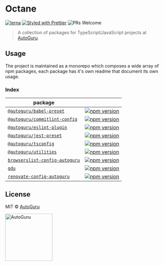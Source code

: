 # Octane

[![lerna](https://img.shields.io/badge/maintained%20with-lerna-cc00ff.svg?style=flat-square)](https://lernajs.io/)
[![Styled with Prettier](https://img.shields.io/badge/styled%20with-prettier-ff69b4.svg?style=flat-square)](https://github.com/prettier/prettier)
![PRs Welcome](https://img.shields.io/badge/PRs-welcome-brightgreen.svg?style=flat-square)

> A collection of packages for TypeScript/JavaScript projects at
> [AutoGuru](https://www.autoguru.com.au/).

## Usage

The project is maintained as a monorepo which composes a wide array of npm
packages, each package has it's own readme that document its own usage.

### Index

| package                                                        |                                                                                                                                                                                                     |
| -------------------------------------------------------------- | --------------------------------------------------------------------------------------------------------------------------------------------------------------------------------------------------- |
| [`@autoguru/babel-preset`](packages/babel-preset)              | [![npm version](http://img.shields.io/npm/v/@autoguru/babel-preset.svg?style=flat-square)](https://npmjs.org/package/@autoguru/babel-preset 'View @autoguru/babel-preset on npm')                   |
| [`@autoguru/commitlint-config`](packages/commitlint-config)    | [![npm version](http://img.shields.io/npm/v/@autoguru/commitlint-config.svg?style=flat-square)](https://npmjs.org/package/@autoguru/commitlint-config 'View @autoguru/commitlint-config on npm')    |
| [`@autoguru/eslint-plugin`](packages/eslint-plugin)            | [![npm version](http://img.shields.io/npm/v/@autoguru/eslint-plugin.svg?style=flat-square)](https://npmjs.org/package/@autoguru/eslint-plugin 'View @autoguru/eslint-plugin on npm')                |
| [`@autoguru/jest-preset`](packages/jest-preset)                | [![npm version](http://img.shields.io/npm/v/@autoguru/jest-preset.svg?style=flat-square)](https://npmjs.org/package/@autoguru/jest-preset 'View @autoguru/jest-preset on npm')                      |
| [`@autoguru/tsconfig`](packages/tsconfig)                      | [![npm version](http://img.shields.io/npm/v/@autoguru/tsconfig.svg?style=flat-square)](https://npmjs.org/package/@autoguru/tsconfig 'View @autoguru/tsconfig on npm')                               |
| [`@autoguru/utilities`](packages/utilities)                    | [![npm version](http://img.shields.io/npm/v/@autoguru/utilities.svg?style=flat-square)](https://npmjs.org/package/@autoguru/utilities 'View @autoguru/utilities on npm')                            |
| [`browserslist-config-autoguru`](packages/browserslist-config) | [![npm version](http://img.shields.io/npm/v/browserslist-config-autoguru.svg?style=flat-square)](https://npmjs.org/package/browserslist-config-autoguru 'View browserslist-config-autoguru on npm') |
| [`gdu`](packages/gdu)                                          | [![npm version](http://img.shields.io/npm/v/gdu.svg?style=flat-square)](https://npmjs.org/package/gdu 'View gdu on npm')                                                                            |
| [`renovate-config-autoguru`](packages/renovate-config)         | [![npm version](http://img.shields.io/npm/v/renovate-config-autoguru.svg?style=flat-square)](https://npmjs.org/package/renovate-config-autoguru 'View renovate-config-autoguru on npm')             |

## License

MIT &copy; [AutoGuru](https://www.autoguru.com.au/)

<a href="http://www.autoguru.com.au/"><img src="https://cdn.autoguru.com.au/images/logos/autoguru.svg" alt="AutoGuru" width="150" /></a>
